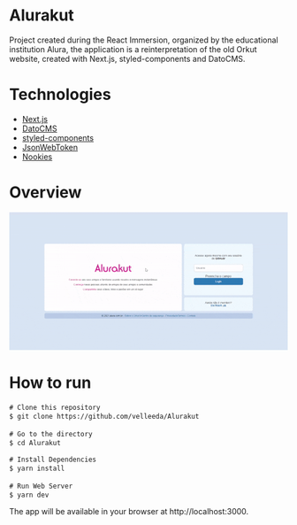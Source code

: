 # Alurakut

Project created during the React Immersion, organized by the educational institution Alura, the application is a reinterpretation of the old Orkut website, created with Next.js, styled-components and DatoCMS.

# Technologies

- [Next.js](https://nextjs.org/)
- [DatoCMS](https://www.datocms.com/)
- [styled-components](https://styled-components.com/)
- [JsonWebToken](https://github.com/auth0/node-jsonwebtoken#readme)
- [Nookies](https://github.com/maticzav/nookies#readme)

# Overview

![](./public/default.gif)

# How to run

```
# Clone this repository
$ git clone https://github.com/velleeda/Alurakut

# Go to the directory
$ cd Alurakut
```

```
# Install Dependencies
$ yarn install

# Run Web Server
$ yarn dev
```

The app will be available in your browser at http://localhost:3000.
